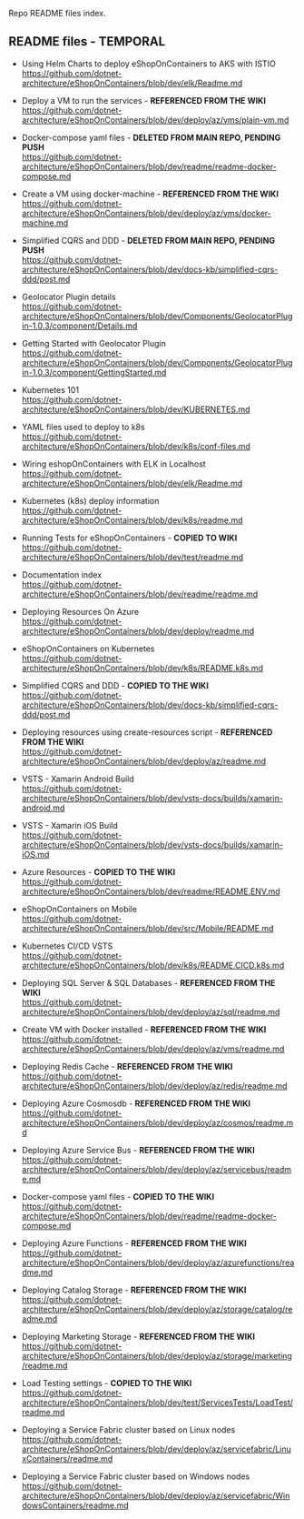 Repo README files index.

## README files - **TEMPORAL**

- Using Helm Charts to deploy eShopOnContainers to AKS with ISTIO \
  https://github.com/dotnet-architecture/eShopOnContainers/blob/dev/elk/Readme.md

- Deploy a VM to run the services - **REFERENCED FROM THE WIKI** \
  https://github.com/dotnet-architecture/eShopOnContainers/blob/dev/deploy/az/vms/plain-vm.md

- Docker-compose yaml files - **DELETED FROM MAIN REPO, PENDING PUSH** \
  https://github.com/dotnet-architecture/eShopOnContainers/blob/dev/readme/readme-docker-compose.md

- Create a VM using docker-machine - **REFERENCED FROM THE WIKI** \
  https://github.com/dotnet-architecture/eShopOnContainers/blob/dev/deploy/az/vms/docker-machine.md

- Simplified CQRS and DDD - **DELETED FROM MAIN REPO, PENDING PUSH** \
  https://github.com/dotnet-architecture/eShopOnContainers/blob/dev/docs-kb/simplified-cqrs-ddd/post.md

- Geolocator Plugin details \
  https://github.com/dotnet-architecture/eShopOnContainers/blob/dev/Components/GeolocatorPlugin-1.0.3/component/Details.md

- Getting Started with Geolocator Plugin \
  https://github.com/dotnet-architecture/eShopOnContainers/blob/dev/Components/GeolocatorPlugin-1.0.3/component/GettingStarted.md

- Kubernetes 101 \
  https://github.com/dotnet-architecture/eShopOnContainers/blob/dev/KUBERNETES.md

- YAML files used to deploy to k8s \
  https://github.com/dotnet-architecture/eShopOnContainers/blob/dev/k8s/conf-files.md

- Wiring eshopOnContainers with ELK in Localhost \
  https://github.com/dotnet-architecture/eShopOnContainers/blob/dev/elk/Readme.md

- Kubernetes (k8s) deploy information \
  https://github.com/dotnet-architecture/eShopOnContainers/blob/dev/k8s/readme.md

- Running Tests for eShopOnContainers - **COPIED TO WIKI** \
  https://github.com/dotnet-architecture/eShopOnContainers/blob/dev/test/readme.md

- Documentation index \
  https://github.com/dotnet-architecture/eShopOnContainers/blob/dev/readme/readme.md

- Deploying Resources On Azure \
  https://github.com/dotnet-architecture/eShopOnContainers/blob/dev/deploy/readme.md

- eShopOnContainers on Kubernetes \
  https://github.com/dotnet-architecture/eShopOnContainers/blob/dev/k8s/README.k8s.md

- Simplified CQRS and DDD - **COPIED TO THE WIKI** \
  https://github.com/dotnet-architecture/eShopOnContainers/blob/dev/docs-kb/simplified-cqrs-ddd/post.md

- Deploying resources using create-resources script - **REFERENCED FROM THE WIKI** \
  https://github.com/dotnet-architecture/eShopOnContainers/blob/dev/deploy/az/readme.md

- VSTS - Xamarin Android Build \
  https://github.com/dotnet-architecture/eShopOnContainers/blob/dev/vsts-docs/builds/xamarin-android.md

- VSTS - Xamarin iOS Build \
  https://github.com/dotnet-architecture/eShopOnContainers/blob/dev/vsts-docs/builds/xamarin-iOS.md

- Azure Resources - **COPIED TO THE WIKI**\
  https://github.com/dotnet-architecture/eShopOnContainers/blob/dev/readme/README.ENV.md

- eShopOnContainers on Mobile \
  https://github.com/dotnet-architecture/eShopOnContainers/blob/dev/src/Mobile/README.md

- Kubernetes CI/CD VSTS \
  https://github.com/dotnet-architecture/eShopOnContainers/blob/dev/k8s/README.CICD.k8s.md

- Deploying SQL Server & SQL Databases - **REFERENCED FROM THE WIKI** \
  https://github.com/dotnet-architecture/eShopOnContainers/blob/dev/deploy/az/sql/readme.md

- Create VM with Docker installed - **REFERENCED FROM THE WIKI** \
  https://github.com/dotnet-architecture/eShopOnContainers/blob/dev/deploy/az/vms/readme.md

- Deploying Redis Cache - **REFERENCED FROM THE WIKI** \
  https://github.com/dotnet-architecture/eShopOnContainers/blob/dev/deploy/az/redis/readme.md

- Deploying Azure Cosmosdb - **REFERENCED FROM THE WIKI** \
  https://github.com/dotnet-architecture/eShopOnContainers/blob/dev/deploy/az/cosmos/readme.md

- Deploying Azure Service Bus - **REFERENCED FROM THE WIKI** \
  https://github.com/dotnet-architecture/eShopOnContainers/blob/dev/deploy/az/servicebus/readme.md

- Docker-compose yaml files - **COPIED TO THE WIKI** \
  https://github.com/dotnet-architecture/eShopOnContainers/blob/dev/readme/readme-docker-compose.md

- Deploying Azure Functions - **REFERENCED FROM THE WIKI** \
  https://github.com/dotnet-architecture/eShopOnContainers/blob/dev/deploy/az/azurefunctions/readme.md

- Deploying Catalog Storage - **REFERENCED FROM THE WIKI** \
  https://github.com/dotnet-architecture/eShopOnContainers/blob/dev/deploy/az/storage/catalog/readme.md

- Deploying Marketing Storage - **REFERENCED FROM THE WIKI** \
  https://github.com/dotnet-architecture/eShopOnContainers/blob/dev/deploy/az/storage/marketing/readme.md

- Load Testing settings - **COPIED TO THE WIKI** \
  https://github.com/dotnet-architecture/eShopOnContainers/blob/dev/test/ServicesTests/LoadTest/readme.md

- Deploying a Service Fabric cluster based on Linux nodes \
  https://github.com/dotnet-architecture/eShopOnContainers/blob/dev/deploy/az/servicefabric/LinuxContainers/readme.md

- Deploying a Service Fabric cluster based on Windows nodes \
  https://github.com/dotnet-architecture/eShopOnContainers/blob/dev/deploy/az/servicefabric/WindowsContainers/readme.md

